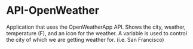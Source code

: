 # API-OpenWeather
Application that uses the OpenWeatherApp API.  Shows the city, weather, temperature (F), and an icon for the weather.  A variable is used to control the city of which we are getting weather for. (i.e. San Francisco)
